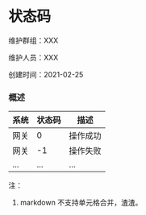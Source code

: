 # 状态码

维护群组：XXX

维护人员：XXX

创建时间：2021-02-25

### 概述

| 系统 | 状态码 | 描述     |
| ---- | ------ | -------- |
| 网关 | 0      | 操作成功 |
| 网关 | -1     | 操作失败 |
| ...  | ...    | ...      |

注：

1. markdown 不支持单元格合并，渣渣。